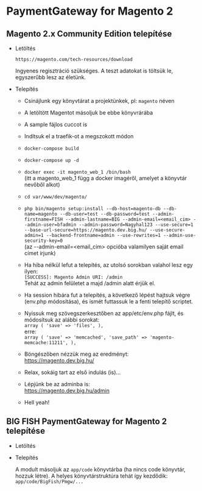 # PaymentGateway for Magento 2

## Magento 2.x Community Edition telepítése

* Letöltés

    `https://magento.com/tech-resources/download`
    
    Ingyenes regisztráció szükséges. A teszt adatokat is töltsük le, egyszerűbb lesz az életünk.

* Telepítés

    - Csinájlunk egy könyvtárat a projektünkek, pl: `magento` néven
    
    - A letöltött Magentot másoljuk be ebbe könyvrárába
    
    - A sample fájlos cuccot is
    
    - Indítsuk el a traefik-ot a megszokott módon
    
    - `docker-compose build`
    
    - `docker-compose up -d`
    
    - `docker exec -it magento_web_1 /bin/bash` <br>(itt a magento_web_1 függ a docker imagéről, amelyet a könyvtár nevőből alkot)
    
    - `cd var/www/dev/magento/`
    
    - `php bin/magento setup:install --db-host=magento-db --db-name=magento --db-user=test --db-password=test --admin-firstname=FISH --admin-lastname=BIG --admin-email=<email_cim> --admin-user=bfadmin --admin-password=Nagyhal123 --use-secure=1 --base-url-secure=https://magento.dev.big.hu/ --use-secure-admin=1 --backend-frontname=admin --use-rewrites=1 --admin-use-security-key=0`<br>
    (az --admin-email=\<email_cim\> opcióba valamilyen saját email címet írjunk)
    
    - Ha hiba nélkül lefut a telepítés, az utolsó sorokban valahol lesz egy ilyen:<br>
    `[SUCCESS]: Magento Admin URI: /admin`<br>
    Tehát az admin felületet a majd /admin alatt érjük el.
    
    - Ha session hibára fut a telepítés, a következő lépést hajtsuk végre (env.php módosítása), és ismét futtassuk le a fenti telepítő scriptet. 
    
    - Nyissuk meg szövegszerkesztőben az app/etc/env.php fájlt, és módosítsuk az alábbi sorokat:<br>
    `array (
        'save' => 'files',
      ),`
    <br>erre:<br>
    `array (
        'save' => 'memcached',
        'save_path' => 'magento-memcache:11211',
      ),`
    
    - Böngészőben nézzük meg az eredményt: <br>
    https://magento.dev.big.hu/
    - Relax, sokáig tart az első indulás (is)...
    
    - Lépjünk be az adminba is: <br>
    https://magento.dev.big.hu/admin
    
    - Hell yeah!
    
## BIG FISH PaymentGateway for Magento 2 telepítése

* Letöltés
    
    
* Telepítés

    A modult másoljuk az `app/code` könyvtárba (ha nincs code könyvtár, hozzuk létre).
    A helyes könyvtárstruktúra tehát így kezdődik: `app/code/BigFish/Pmgw/...`
    
    